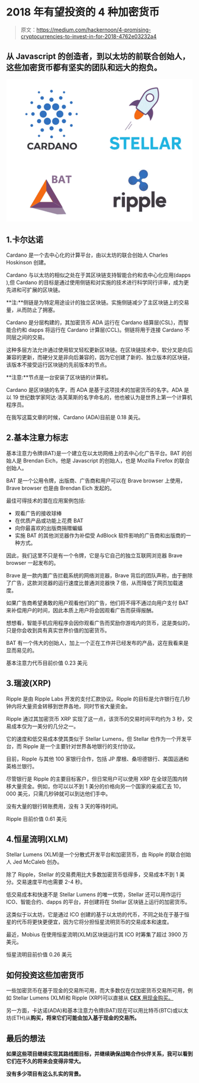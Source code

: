# 2018 年有望投资的 4 种加密货币

> 原文：<https://medium.com/hackernoon/4-promising-cryptocurrencies-to-invest-in-for-2018-4762e03232a4>

## 从 Javascript 的创造者，到以太坊的前联合创始人，这些加密货币都有坚实的团队和远大的抱负。

![](img/ae32142676732da6951ea1c0b7db36eb.png)

## 1.卡尔达诺

Cardano 是一个去中心化的计算平台，由以太坊的联合创始人 Charles Hoskinson 创建。

Cardano 与以太坊的相似之处在于其区块链支持智能合约和去中心化应用(dapps ),但 Cardano 的目标是通过使用侧链和对实施的技术进行科学同行评审，成为更先进和可扩展的区块链。

**注:**侧链是为特定用途设计的独立区块链。实施侧链减少了主区块链上的交易量，从而防止了拥塞。

Cardano 是分层构建的，其加密货币 ADA 运行在 Cardano 结算层(CSL)，而智能合约和 dapps 将运行在 Cardano 计算层(CCL)。侧链将用于连接 Cardano 不同层之间的交易。

这种多层方法允许通过使用软叉轻松更新区块链。在区块链技术中，软分叉是向后兼容的更新，而硬分叉是非向后兼容的，因为它创建了新的、独立版本的区块链，该版本不接受运行区块链的先前版本的节点。

**注意:**节点是一台安装了区块链的计算机。

Cardano 是区块链的名字，而 ADA 是基于这项技术的加密货币的名字。ADA 是以 19 世纪数学家阿达·洛芙莱斯的名字命名的，他也被认为是世界上第一个计算机程序员。

在我写这篇文章的时候，Cardano (ADA)目前是 0.18 美元。

## 2.基本注意力标志

基本注意力令牌(BAT)是一个建立在以太坊网络上的去中心化广告平台。BAT 的创始人是 Brendan Eich，他是 Javascript 的创始人，也是 Mozilla Firefox 的联合创始人。

BAT 是一个公用令牌，出版商、广告商和用户可以在 Brave browser 上使用，Brave browser 也是由 Brendan Eich 发起的。

最佳可得技术的潜在应用案例包括:

*   观看广告的接收球棒
*   在优质产品或功能上花费 BAT
*   向你最喜欢的出版商捐赠蝙蝠
*   实施 BAT 的其他浏览器作为补偿受 AdBlock 软件影响的广告商和出版商的一种方式。

因此，我们这里不只是有一个令牌，它是与它自己的独立互联网浏览器 Brave browser 一起发布的。

Brave 是一款内置广告拦截系统的网络浏览器，Brave 背后的团队声称，由于删除了广告，这款浏览器的运行速度比普通浏览器快 7 倍，从而降低了网页加载速度。

如果广告商希望勇敢的用户观看他们的广告，他们将不得不通过向用户支付 BAT 来补偿用户的时间，因此本质上用户将会因观看广告而获得报酬。

想想看，智能手机应用程序会因你观看广告而奖励你游戏内的货币，这是类似的，只是你会收到具有真实世界价值的加密货币。

BAT 有一个伟大的创始人，加上一个正在工作并已经发布的产品，这在我看来是显而易见的。

基本注意力代币目前价值 0.23 美元

## 3.瑞波(XRP)

Ripple 是由 Ripple Labs 开发的支付汇款协议。Ripple 的目标是允许银行在几秒钟内将大量资金转移到世界各地，同时节省大量资金。

Ripple 通过其加密货币 XRP 实现了这一点，该货币的交易时间平均约为 3 秒，交易成本仅为一美分的几分之一。

它的速度和低交易成本使其类似于 Stellar Lumens，但 Stellar 也作为一个开发平台，而 Ripple 是一个主要针对世界各地银行的支付协议。

目前，Ripple 与其他 100 家银行合作，包括 JP 摩根、桑坦德银行、美国运通和英格兰银行。

尽管银行是 Ripple 的主要目标客户，但日常用户可以使用 XRP 在全球范围内转移大量资金。例如，你可以以不到 1 美分的价格向另一个国家的亲戚汇去 10，000 美元，只需几秒钟就可以到达他们手中。

没有大量的银行转账费用，没有 3 天的等待时间。

Ripple 目前价值 0.61 美元

## 4.恒星流明(XLM)

Stellar Lumens (XLM)是一个分散式开发平台和加密货币，由 Ripple 的联合创始人 Jed McCaleb 创办。

除了 Ripple，Stellar 的交易费用比大多数加密货币低得多，交易成本不到 1 美分。交易速度平均也需要 2-4 秒。

低交易成本和快速不是 Stellar Lumens 的唯一优势，Stellar 还可以用作运行 ICO、智能合约、dapps 的平台，并创建将在 Stellar 区块链上运行的加密货币。

这类似于以太坊，它是通过 ICO 创建的基于以太坊的代币，不同之处在于基于恒星的代币将更快更便宜，因为它将分担恒星流明货币的交易成本和速度。

最近，Mobius 在使用恒星流明(XLM)区块链运行其 ICO 时筹集了超过 3900 万美元。

恒星流明目前价值 0.26 美元

## 如何投资这些加密货币

一些加密货币在基于现金的交易所可用，而大多数仅在仅加密货币交易所可用，例如 Stellar Lumens (XLM)和 Ripple (XRP)可以直接从 [**CEX** 用现金购买。](https://cex.io/r/0/up106280379/0/)

另一方面，卡达诺(ADA)和基本注意力令牌(BAT)现在可以用比特币(BTC)或以太坊(ETH)从[](https://www.binance.com/?ref=11282713)**购买，将来它们可能会加入基于现金的交易所。**

## **最后的想法**

**如果这些项目继续实现其路线图目标，并继续确保战略合作伙伴关系，我可以看到它们在不久的将来会变得非常大。**

**没有多少项目有这么扎实的背景。**